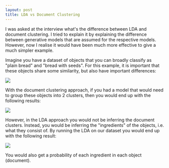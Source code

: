 ```yaml
---
layout: post
title: LDA vs Document Clustering
---
```


I was asked at the interview what's the difference between LDA and document clustering. I tried to explain it by explaining the difference between generative models that are assumed for the respective models. However, now I realise it would have been much more effective to give a much simpler example.

Imagine you have a dataset of objects that you can broadly classify as "plain bread" and "bread with seeds". For this example, it is important that these objects share some similarity, but also have important differences:

<img src="{{ site.baseurl}}resources/images/Bread_Data.png" />

<!--more-->

With the document clustering approach, if you had a model that would need to group these objects into 2 clusters, then you would end up with the following results:

<img src="{{ site.baseurl}}resources/images/Bread_Cluster.png" />

However, in the LDA approach you would not be inferring the document clusters. Instead, you would be inferring the "ingredients" of the objects, i.e. what they consist of. By running the LDA on our dataset you would end up with the following result:

<img src="{{ site.baseurl}}resources/images/Bread_Ingredient.png" />

You would also get a probability of each ingredient in each object (document).

